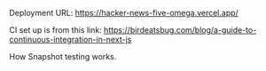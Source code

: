 Deployment URL:
https://hacker-news-five-omega.vercel.app/

CI set up is from this link:
https://birdeatsbug.com/blog/a-guide-to-continuous-integration-in-next-js

How Snapshot testing works.
